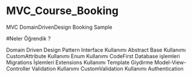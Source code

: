 # MVC_Course_Booking
MVC DomainDrivenDesign Booking Sample

#Neler Öğrendik ?

Domain Driven Design Pattern
Interface Kullanımı
Abstract Base Kullanımı
CustomAttribute Kullanımı
Enum Kullanımı
CodeFirst Database işlemleri
Migrations İşlemleri
Extensions Kullanımı
Template Giydirme
Model-View-Controller
Validation Kullanımı
CustomValidation Kullanımı
Authentication

